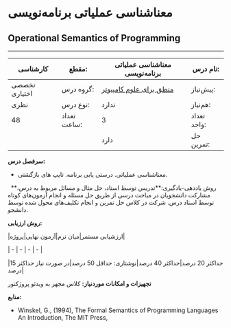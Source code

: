 # معناشناسی عملیاتی برنامه‌نویسی
## Operational Semantics of Programming
_______________________________________________________________________________
| کارشناسی      | مقطع:       | معناشناسی عملیاتی برنامه‌نویسی                                       | نام درس:    |
| ------------- | ----------- | -------------------------------------------------------------------- | ----------- |
| تخصصی اختیاری | گروه درس:   | [منطق برای علوم کامپیوتر](../elective/Logic-for-Computer-Science.md) | پیش‌نیاز:   |
| نظری          | نوع درس:    | ندارد                                                                | هم‌نیاز:    |
| 48            | تعداد ساعت: | 3                                                                    | تعداد واحد: |
|               |             |  دارد                                                                | حل تمرین:   |

**سرفصل درس:**


- معناشناسی عملیاتی. درستی یابی برنامه. تایپ های بازگشتی.


` `**روش یاددهی-یادگیری:**تدریس توسط استاد، حل مثال و مسائل مربوط به درس، مشارکت دانشجویان در مباحث درسی از طریق حل مسئله و انجام آزمون‌های کوتاه توسط استاد درس. شرکت در کلاس حل تمرین و انجام تکلیف‌های محول شده توسط دانشجو.

**روش ارزیابی:**

|ارزشیابی مستمر|میان ترم|آزمون نهایی|پروژه|

| - | - | - | - |

|حداکثر 20 درصد|حداکثر 40 درصد|نوشتاری: حداقل 50 درصد|در صورت نیاز حداکثر 15 درصد|

**تجهیزات و امکانات موردنیاز:** کلاس مجهز به ویدئو پروژکتور

**منابع:**


- Winskel, G., (1994), The Formal Semantics of Programming Languages An Introduction, The MIT Press, 
